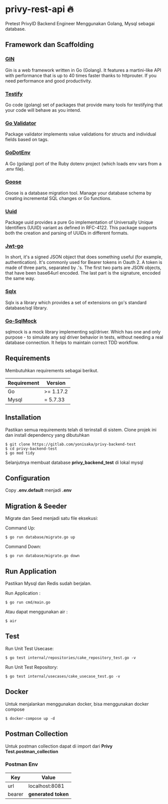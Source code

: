 # privy-rest-api 🔥
Pretest PrivyID Backend Engineer
Menggunakan Golang, Mysql sebagai database.

## Framework dan Scaffolding

### [GIN](https://github.com/gin-gonic/gin)
Gin is a web framework written in Go (Golang). It features a martini-like API with performance that is up to 40 times faster thanks to httprouter. If you need performance and good productivity.

### [Testify](https://github.com/stretchr/testify)
Go code (golang) set of packages that provide many tools for testifying that your code will behave as you intend.

### [Go Validator](https://github.com/go-playground/validator)
Package validator implements value validations for structs and individual fields based on tags.

### [GoDotEnv](https://github.com/joho/godotenv)
A Go (golang) port of the Ruby dotenv project (which loads env vars from a .env file).

### [Goose](https://github.com/pressly/goose)
Goose is a database migration tool. Manage your database schema by creating incremental SQL changes or Go functions.

### [Uuid](https://github.com/gofrs/uuid)
Package uuid provides a pure Go implementation of Universally Unique Identifiers (UUID) variant as defined in RFC-4122. This package supports both the creation and parsing of UUIDs in different formats.

### [Jwt-go](https://github.com/dgrijalva/jwt-go)
In short, it's a signed JSON object that does something useful (for example, authentication). It's commonly used for Bearer tokens in Oauth 2. A token is made of three parts, separated by .'s. The first two parts are JSON objects, that have been base64url encoded. The last part is the signature, encoded the same way.

### [Sqlx](https://github.com/jmoiron/sqlx)
Sqlx is a library which provides a set of extensions on go's standard database/sql library.

### [Go-SqlMock](https://pkg.go.dev/gopkg.in/DATA-DOG/go-sqlmock.v1#section-readme)
sqlmock is a mock library implementing sql/driver. Which has one and only purpose - to simulate any sql driver behavior in tests, without needing a real database connection. It helps to maintain correct TDD workflow.

## Requirements
Membutuhkan requirements sebagai berikut.

| Requirement | Version |
| ----------- | ----------- |
| Go | >= 1.17.2 |
| Mysql | = 5.7.33 |

## Installation
Pastikan semua requirements telah di terinstall di sistem.
Clone projek ini dan install dependency yang dibutuhkan

```
$ git clone https://gitlab.com/yonisaka/privy-backend-test
$ cd privy-backend-test
$ go mod tidy
```

Selanjutnya membuat database **privy_backend_test** di lokal mysql

## Configuration
Copy **.env.default** menjadi **.env** 

## Migration & Seeder
Migrate dan Seed menjadi satu file eksekusi:

Command Up:
```
$ go run database/migrate.go up
```

Command Down:
```
$ go run database/migrate.go down
```
## Run Application
Pastikan Mysql dan Redis sudah berjalan.

Run Application :
```
$ go run cmd/main.go
```

Atau dapat menggunakan air :
```
$ air
```

## Test
Run Unit Test Usecase: 
```
$ go test internal/repositories/cake_repository_test.go -v
```

Run Unit Test Repository: 
```
$ go test internal/usecases/cake_usecase_test.go -v
```

## Docker
Untuk menjalankan menggunakan docker, bisa menggunakan docker compose
```
$ docker-compose up -d
```

## Postman Collection
Untuk postman collection dapat di import dari **Privy Test.postman_collection**

### Postman Env
| Key | Value |
| ----------- | ----------- |
| url | localhost:8081 |
| bearer | **generated token** |